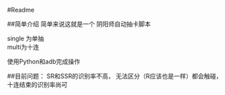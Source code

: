 #Readme

##简单介绍
简单来说这就是一个
阴阳师自动抽卡脚本

single 为单抽  
multi为十连

使用Python和adb完成操作

##目前问题：
SR和SSR的识别率不高，
无法区分（R应该也是一样）都会触碰，
十连结束的识别率尚可
